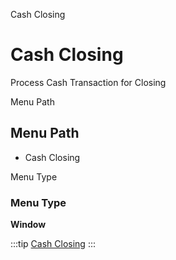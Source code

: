 
Cash Closing
# Cash Closing


Process Cash Transaction for Closing

Menu Path
## Menu Path



- Cash Closing

Menu Type
### Menu Type

**Window**


:::tip
[Cash Closing](functional-guide/window/window-cash-closing.md)
:::
